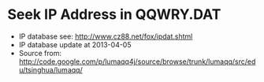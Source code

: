 Seek IP Address in QQWRY.DAT
===========

* IP database see: <http://www.cz88.net/fox/ipdat.shtml>
* IP database update at 2013-04-05
* Source from: <http://code.google.com/p/lumaqq4j/source/browse/trunk/lumaqq/src/edu/tsinghua/lumaqq/>